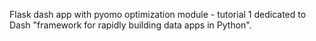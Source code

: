 Flask dash app with pyomo optimization module - tutorial 1 dedicated to Dash "framework for rapidly building data apps in Python".